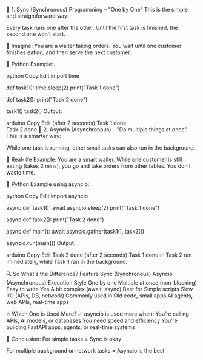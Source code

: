 🔹 1. Sync (Synchronous) Programming – "One by One"
This is the simple and straightforward way:

Every task runs one after the other.
Until the first task is finished, the second one won’t start.

🧠 Imagine:
You are a waiter taking orders.
You wait until one customer finishes eating, and then serve the next customer.

🧪 Python Example:

python
Copy
Edit
import time

def task1():
    time.sleep(2)
    print("Task 1 done")

def task2():
    print("Task 2 done")

task1()
task2()
Output:

arduino
Copy
Edit
(after 2 seconds)
Task 1 done  
Task 2 done
🔸 2. Asyncio (Asynchronous) – "Do multiple things at once"
This is a smarter way:

While one task is running, other small tasks can also run in the background.

🧠 Real-life Example:
You are a smart waiter.
While one customer is still eating (takes 2 mins), you go and take orders from other tables. You don’t waste time.

🧪 Python Example using asyncio:

python
Copy
Edit
import asyncio

async def task1():
    await asyncio.sleep(2)
    print("Task 1 done")

async def task2():
    print("Task 2 done")

async def main():
    await asyncio.gather(task1(), task2())

asyncio.run(main())
Output:

arduino
Copy
Edit
Task 2 done
(after 2 seconds)
Task 1 done
✅ Task 2 ran immediately, while Task 1 ran in the background.

🔍 So What's the Difference?
Feature	Sync       (Synchronous)	       Asyncio (Asynchronous)
Execution Style 	One by one      	Multiple at once (non-blocking)
Easy to write	        Yes       	    A bit complex (await, async)
Best for	        Simple scripts	       Slow I/O (APIs, DB, network)
Commonly used in	Old code, small apps	AI agents, web APIs, real-time apps

🔥 Which One is Used More?
✅ asyncio is used more when:
You’re calling APIs, AI models, or databases
You need speed and efficiency
You’re building FastAPI apps, agents, or real-time systems

📌 Conclusion:
For simple tasks = Sync is okay

For multiple background or network tasks = Asyncio is the best
